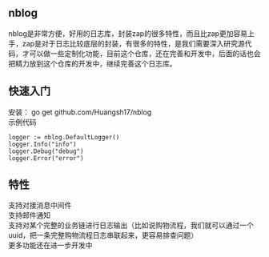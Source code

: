 ## nblog
nblog是非常方便，好用的日志库，封装zap的很多特性，而且比zap更加容易上手，zap是对于日志比较底层的封装，有很多的特性，是我们需要深入研究源代码，才可以做一些定制化功能，目前这个仓库，还在完善和开发中，后面的话也会把精力放到这个仓库的开发中，继续完善这个日志库。
## 快速入门
安装： go get github.com/Huangsh17/nblog  
示例代码  
```
logger := nblog.DefaultLogger()
logger.Info("info")  
logger.Debug("debug")  
logger.Error("error")
```

## 特性
支持对接消息中间件  
支持邮件通知  
支持对某个完整的业务链进行日志输出（比如说购物流程，我们就可以通过一个uuid，把一条完整购物流程日志串联起来，更容易排查问题）  
更多功能还在进一步开发中  
